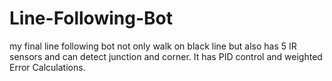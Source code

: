 # Line-Following-Bot
my final line following bot not only walk on black line but also has 5 IR sensors and  can detect junction and corner. It has PID control and weighted Error Calculations.
